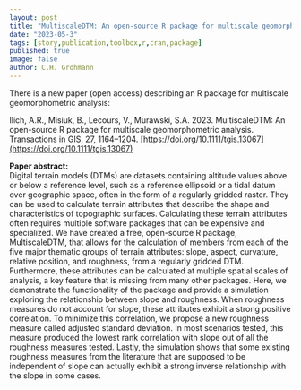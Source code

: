```yaml
---
layout: post
title: "MultiscaleDTM: An open-source R package for multiscale geomorphometric analysis"
date: "2023-05-3"
tags: [story,publication,toolbox,r,cran,package]
published: true
image: false
author: C.H. Grohmann
---
```


There is a new paper (open access) describing an R package for multiscale geomorphometric analysis:

Ilich, A.R., Misiuk, B., Lecours, V., Murawski, S.A. 2023. MultiscaleDTM: An open-source R package for multiscale geomorphometric analysis. Transactions in GIS, 27, 1164–1204. [https://doi.org/10.1111/tgis.13067](https://doi.org/10.1111/tgis.13067)

<!--more-->


**Paper abstract:**  
Digital terrain models (DTMs) are datasets containing altitude values above or below a reference level, such as a reference ellipsoid or a tidal datum over geographic space, often in the form of a regularly gridded raster. They can be used to calculate terrain attributes that describe the shape and characteristics of topographic surfaces. Calculating these terrain attributes often requires multiple software packages that can be expensive and specialized. We have created a free, open-source R package, MultiscaleDTM, that allows for the calculation of members from each of the five major thematic groups of terrain attributes: slope, aspect, curvature, relative position, and roughness, from a regularly gridded DTM. Furthermore, these attributes can be calculated at multiple spatial scales of analysis, a key feature that is missing from many other packages. Here, we demonstrate the functionality of the package and provide a simulation exploring the relationship between slope and roughness. When roughness measures do not account for slope, these attributes exhibit a strong positive correlation. To minimize this correlation, we propose a new roughness measure called adjusted standard deviation. In most scenarios tested, this measure produced the lowest rank correlation with slope out of all the roughness measures tested. Lastly, the simulation shows that some existing roughness measures from the literature that are supposed to be independent of slope can actually exhibit a strong inverse relationship with the slope in some cases.






